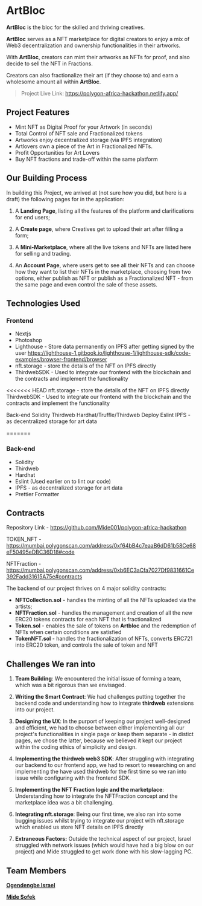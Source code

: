 # ArtBloc 

**ArtBloc** is the bloc for the skilled and thriving creatives.

**ArtBloc** serves as a NFT marketplace for digital creators to enjoy a mix of Web3 decentralization and ownership functionalities in their artworks.

With **ArtBloc**, creators can mint their artworks as NFTs for proof, and also decide to sell the NFT in Fractions.

Creators can also fractionalize their art (if they choose to) and earn a wholesome amount all within **ArtBloc**.

> Project Live Link: 
https://polygon-africa-hackathon.netlify.app/

## Project Features 

- Mint NFT as Digital Proof for your Artwork (in seconds)
- Total Control of NFT sale and Fractionalized tokens
- Artworks enjoy decentralized storage (via IPFS integration)
- Artlovers own a piece of the Art in Fractionalized NFTs.
- Profit Opportunities for Art Lovers
- Buy NFT fractions and trade-off within the same platform


## Our Building Process

In building this Project, we arrived at (not sure how you did, but here is a draft) the following pages for in the application:


1. A **Landing Page**, listing all the features of the platform and clarifications for end users;

2. A **Create page**, where Creatives get to upload their art after filling a form;

3. A **Mini-Marketplace**, where all the live tokens and NFTs are listed here for selling and trading.

4. An **Account Page**, where users get to see all their NFTs and can choose how they want to list their NFTs in the marketplace, choosing from two options, either publish as NFT or publish as a Fractionalized NFT - from the same page and even control the sale of these assets.



## Technologies Used
### Frontend
- Nextjs
- Photoshop
- Lighthouse - Store data permanently on IPFS after getting signed by the user 
https://lighthouse-1.gitbook.io/lighthouse-1/lighthouse-sdk/code-examples/browser-frontend/browser 
- nft.storage - store the details of the NFT on IPFS directly
- ThirdwebSDK - Used to integrate our frontend with the blockchain and the contracts and implement the functionality

<<<<<<< HEAD
nft.storage - store the details of the NFT on IPFS directly
ThirdwebSDK - Used to integrate our frontend with the blockchain and the contracts and implement the functionality

Back-end
Solidity
Thirdweb
Hardhat/Truffle/Thirdweb Deploy 
Eslint
IPFS - as decentralized storage for art data


=======
### Back-end
- Solidity
- Thirdweb
- Hardhat 
- Eslint (Used earlier on to lint our code) 
- IPFS - as decentralized storage for art data
- Prettier Formatter


## Contracts 

Repository Link - https://github.com/Mide001/polygon-africa-hackathon

TOKEN_NFT - https://mumbai.polygonscan.com/address/0xf64bB4c7eaaB6dD61b58Ce68eF50495eDBC36D18#code

NFTFraction - https://mumbai.polygonscan.com/address/0xb6EC3aCfa7027Df9831661Ce392Fadd31615A75e#contracts

The backend of our project thrives on 4 major solidity contracts:

- **NFTCollection.sol** - handles the minting of all the NFTs uploaded via the artists;
- **NFTFraction.sol** - handles the management and creation of all the new ERC20 tokens contracts for each NFT that is fractionalized
- **Token.sol** - enables the sale of tokens on **Artbloc** and the redemption of NFTs when certain conditions are satisfied
- **TokenNFT.sol** - handles the fractionalization of NFTs, converts ERC721 into ERC20 token, and controls the sale of token and NFT


## Challenges We ran into

1. **Team Building**: We encountered the initial issue of forming a team, which was a bit rigorous than we envisaged.
 
2. **Writing the Smart Contract**: We had challenges putting together the backend code and understanding how to integrate **thirdweb** extensions into our project.  

3. **Designing the UX**: In the purport of keeping our project well-designed and efficient, we had to choose between either implementing all our project's functionalities in single page or keep them separate - in distict pages, we chose the latter, because we believed it kept our project within the coding ethics of simplicity and design.

4. **Implementing the thirdweb web3 SDK**: After struggling with integrating our backend to our frontend app, we had to resort to researching on and implementing the  have used thirdweb for the first time so we ran into issue while configuring with the frontend SDK.

5. **Implementing the NFT Fraction logic and the marketplace**: Understanding how to integrate the NFTFraction concept and the marketplace idea was a bit challenging.

6. **Integrating nft.storage**: Being our first time, we also ran into some bugging issues whilst trying to integrate our project with nft.storage which enabled us store NFT details  on IPFS directly

7. **Extraneous Factors:** Outside the technical aspect of our project, Israel struggled with network issues (which would have had a big blow on our project) and Mide struggled to get work done with his slow-lagging PC.


## Team Members

[**Ogendengbe Israel**](https://twitter.com/techwithmide) 

[**Mide Sofek**](https://twitter.com/midesofek)
